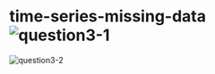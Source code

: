 # time-series-missing-data![question3-1](https://user-images.githubusercontent.com/107837976/187186685-9a4b8804-aefe-4753-a337-5db79402a018.JPG)
![question3-2](https://user-images.githubusercontent.com/107837976/187186702-5a5b772d-7e07-4142-844f-a4b3907f83ce.JPG)
